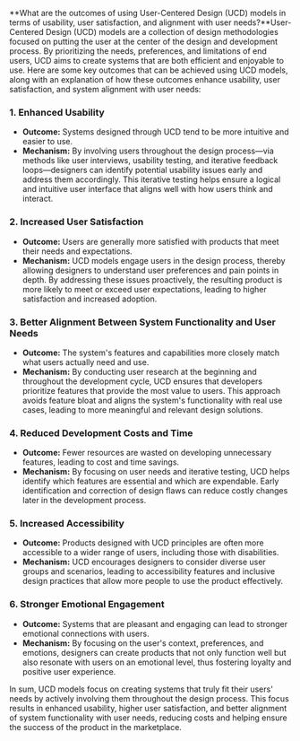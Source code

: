 **What are the outcomes of using User-Centered Design (UCD) models in terms of usability, user satisfaction, and alignment with user needs?**User-Centered Design (UCD) models are a collection of design methodologies focused on putting the user at the center of the design and development process. By prioritizing the needs, preferences, and limitations of end users, UCD aims to create systems that are both efficient and enjoyable to use. Here are some key outcomes that can be achieved using UCD models, along with an explanation of how these outcomes enhance usability, user satisfaction, and system alignment with user needs:

### 1. **Enhanced Usability**

- **Outcome:** Systems designed through UCD tend to be more intuitive and easier to use.
- **Mechanism:** By involving users throughout the design process—via methods like user interviews, usability testing, and iterative feedback loops—designers can identify potential usability issues early and address them accordingly. This iterative testing helps ensure a logical and intuitive user interface that aligns well with how users think and interact.

### 2. **Increased User Satisfaction**

- **Outcome:** Users are generally more satisfied with products that meet their needs and expectations.
- **Mechanism:** UCD models engage users in the design process, thereby allowing designers to understand user preferences and pain points in depth. By addressing these issues proactively, the resulting product is more likely to meet or exceed user expectations, leading to higher satisfaction and increased adoption.

### 3. **Better Alignment Between System Functionality and User Needs**

- **Outcome:** The system's features and capabilities more closely match what users actually need and use.
- **Mechanism:** By conducting user research at the beginning and throughout the development cycle, UCD ensures that developers prioritize features that provide the most value to users. This approach avoids feature bloat and aligns the system's functionality with real use cases, leading to more meaningful and relevant design solutions.

### 4. **Reduced Development Costs and Time**

- **Outcome:** Fewer resources are wasted on developing unnecessary features, leading to cost and time savings.
- **Mechanism:** By focusing on user needs and iterative testing, UCD helps identify which features are essential and which are expendable. Early identification and correction of design flaws can reduce costly changes later in the development process.

### 5. **Increased Accessibility**

- **Outcome:** Products designed with UCD principles are often more accessible to a wider range of users, including those with disabilities.
- **Mechanism:** UCD encourages designers to consider diverse user groups and scenarios, leading to accessibility features and inclusive design practices that allow more people to use the product effectively.

### 6. **Stronger Emotional Engagement**

- **Outcome:** Systems that are pleasant and engaging can lead to stronger emotional connections with users.
- **Mechanism:** By focusing on the user's context, preferences, and emotions, designers can create products that not only function well but also resonate with users on an emotional level, thus fostering loyalty and positive user experience.

In sum, UCD models focus on creating systems that truly fit their users' needs by actively involving them throughout the design process. This focus results in enhanced usability, higher user satisfaction, and better alignment of system functionality with user needs, reducing costs and helping ensure the success of the product in the marketplace.